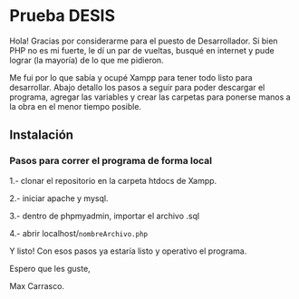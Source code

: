 # Prueba DESIS


Hola! Gracias por considerarme para el puesto de Desarrollador.
Si bien PHP no es mi fuerte, le dí un par de vueltas, busqué en 
internet y pude lograr (la mayoría) de lo que me pidieron.

Me fui por lo que sabía y ocupé Xampp para tener todo listo para
desarrollar. Abajo detallo los pasos a seguir para poder descargar
el programa, agregar las variables y crear las carpetas para ponerse
manos a la obra en el menor tiempo posible. 
## Instalación

### Pasos para correr el programa de forma local


1.- clonar el repositorio en la carpeta htdocs de Xampp.

2.- iniciar apache y mysql.

3.- dentro de phpmyadmin, importar el archivo .sql

4.- abrir localhost/`nombreArchivo.php`

Y listo! Con esos pasos ya estaría listo y operativo el programa.

Espero que les guste, 

Max Carrasco.
